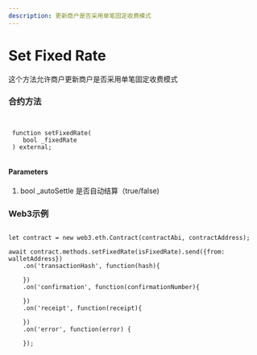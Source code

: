 ```yaml
---
description: 更新商户是否采用单笔固定收费模式
---
```


# Set Fixed Rate

这个方法允许商户更新商户是否采用单笔固定收费模式

### 合约方法

```
 
 
 function setFixedRate(
    bool _fixedRate
 ) external;
 
```

#### Parameters

1. bool \_autoSettle 是否自动结算（true/false)



### Web3示例

```

let contract = new web3.eth.Contract(contractAbi, contractAddress);

await contract.methods.setFixedRate(isFixedRate).send({from: walletAddress})
    .on('transactionHash', function(hash){
                
    })
    .on('confirmation', function(confirmationNumber){
        
    })
    .on('receipt', function(receipt){
       
    })
    .on('error', function(error) {
       
    });
    
    
```
